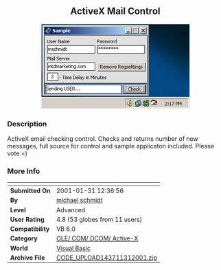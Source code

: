 ﻿<div align="center">

## ActiveX Mail Control

<img src="PIC20011311446253841.jpg">
</div>

### Description

ActiveX email checking control. Checks and returns number of new messages, full source for control and sample applicaton included. Please vote =)
 
### More Info
 


<span>             |<span>
---                |---
**Submitted On**   |2001-01-31 12:36:56
**By**             |[michael schmidt](https://github.com/Planet-Source-Code/PSCIndex/blob/master/ByAuthor/michael-schmidt.md)
**Level**          |Advanced
**User Rating**    |4.8 (53 globes from 11 users)
**Compatibility**  |VB 6\.0
**Category**       |[OLE/ COM/ DCOM/ Active\-X](https://github.com/Planet-Source-Code/PSCIndex/blob/master/ByCategory/ole-com-dcom-active-x__1-29.md)
**World**          |[Visual Basic](https://github.com/Planet-Source-Code/PSCIndex/blob/master/ByWorld/visual-basic.md)
**Archive File**   |[CODE\_UPLOAD143711312001\.zip](https://github.com/Planet-Source-Code/michael-schmidt-activex-mail-control__1-14874/archive/master.zip)








